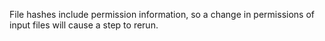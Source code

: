 File hashes include permission information, so a change in permissions of input files will cause a step to rerun.
